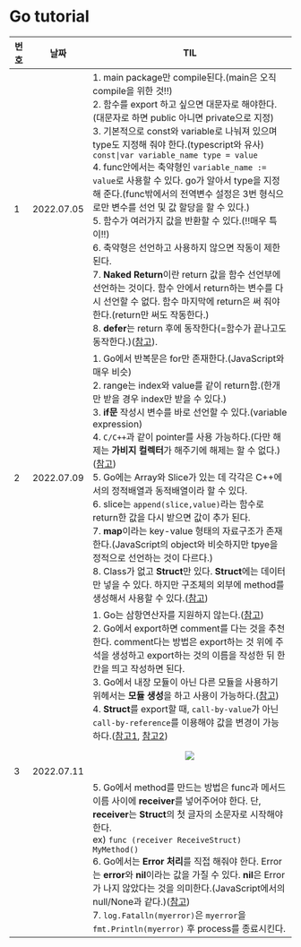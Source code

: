 # Go tutorial

|번호|날짜|TIL|
|---|---|---|
|1|2022.07.05| 1. main package만 compile된다.(main은 오직 compile을 위한 것!!)</br> 2. 함수를 export 하고 싶으면 대문자로 해야한다.(대문자로 하면 public 아니면 private으로 지정)</br> 3. 기본적으로 const와 variable로 나눠져 있으며 type도 지정해 줘야 한다.(typescript와 유사)</br> ```const\|var variable_name type = value```</br> 4. func안에서는 축약형인 ```variable_name := value```로 사용할 수 있다. go가 알아서 type을 지정해 준다.(func밖에서의 전역변수 설정은 3번 형식으로만 변수를 선언 및 값 할당을 할 수 있다.)</br> 5. 함수가 여러가지 값을 반환할 수 있다.(!!매우 특이!!)</br> 6. 축약형은 선언하고 사용하지 않으면 작동이 제한 된다.</br> 7. **Naked Return**이란 return 값을 함수 선언부에 선언하는 것이다. 함수 안에서 return하는 변수를 다시 선언할 수 없다. 함수 마지막에 return은 써 줘야 한다.(return만 써도 작동한다.)</br> 8. **defer**는 return 후에 동작한다(=함수가 끝나고도 동작한다.)([참고][8]).|
|2|2022.07.09| 1. Go에서 반복문은 for만 존재한다.(JavaScript와 매우 비슷)</br> 2. range는 index와 value를 같이 return함.(한개만 받을 경우 index만 받을 수 있다.)</br> 3. **if문** 작성시 변수를 바로 선언할 수 있다.(variable expression)</br> 4. ```C/C++```과 같이 pointer를 사용 가능하다.(다만 해제는 **가비지 컬렉터**가 해주기에 해제는 할 수 없다.)([참고][1])</br> 5. Go에는 Array와 Slice가 있는 데 각각은 C++에서의 정적배열과 동적배열이라 할 수 있다.</br> 6. slice는 ```append(slice,value)```라는 함수로 return한 값을 다시 받으면 값이 추가 된다.</br> 7. **map**이라는 key-value 형태의 자료구조가 존재한다.(JavaScript의 object와 비슷하지만 tpye을 정적으로 선언하는 것이 다르다.)</br> 8. Class가 없고 **Struct**만 있다. **Struct**에는 데이터만 넣을 수 있다. 하지만 구조체의 외부에 method를 생성해서 사용할 수 있다.([참고][2])|
|3|2022.07.11| 1. Go는 삼항연산자를 지원하지 않는다.([참고][3])</br> 2. Go에서 export하면 comment를 다는 것을 추천한다. comment다는 방법은 export하는 것 위에 주석을 생성하고 export하는 것의 이름을 작성한 뒤 한 칸을 띄고 작성하면 된다.</br> 3. Go에서 내장 모듈이 아닌 다른 모듈을 사용하기 위헤서는 **모듈 생성**을 하고 사용이 가능하다.([참고][4])</br> 4. **Struct**를 export할 때, ```call-by-value```가 아닌 ```call-by-reference```를 이용해야 값을 변경이 가능하다.([참고1][5], [참고2][6])</br><p align="center"><img src="https://miro.medium.com/max/1000/1*GXoMWqljArmbjB0ReNioag.gif"></p></br> 5. Go에서 method를 만드는 방법은 func과 메서드 이름 사이에 **receiver**를 넣어주어야 한다. 단, **receiver**는 **Struct**의 첫 글자의 소문자로 시작해야한다.</br>ex) ```func (receiver ReceiveStruct) MyMethod()```</br> 6. Go에서는 **Error 처리**를 직접 해줘야 한다. Error는 **error**와 **nil**이라는 값을 가질 수 있다. **nil**은 Error가 나지 않았다는 것을 의미한다.(JavaScript에서의 null/None과 같다.)([참고][7])</br> 7. ```log.Fatalln(myerror)```은 ```myerror```을 ```fmt.Println(myerror)``` 후 process를 종료시킨다.|


[1]: https://taesunny.github.io/programming/go-garbage-collection/ "[Go] Go Garbage Collection"
[2]: https://golangkorea.github.io/post/go-start/object-oriented/ "Go와 객체지향"
[3]: https://blog.advenoh.pe.kr/go/Go-Ternary-Operator-%EC%82%BC%ED%95%AD%EC%97%B0%EC%82%B0%EC%9E%90/ "Go Ternary Operator (삼항연산자)"
[4]: https://www.vompressor.com/go-mod/ "Go 모듈을 사용해보자"
[5]: https://david-yappeter.medium.com/golang-pass-by-value-vs-pass-by-reference-e48aac8b2716 "Golang Pass by value vs Pass by reference"
[6]: https://codewithyury.com/golang-pass-by-pointer-vs-pass-by-value/ "Pass by pointer vs pass by value in Go"
[7]: https://shortstories.gitbook.io/studybook/go/go-error-handling "Go Error handling"
[8]: https://go.dev/blog/defer-panic-and-recover "Defer, Panic, and Recover"